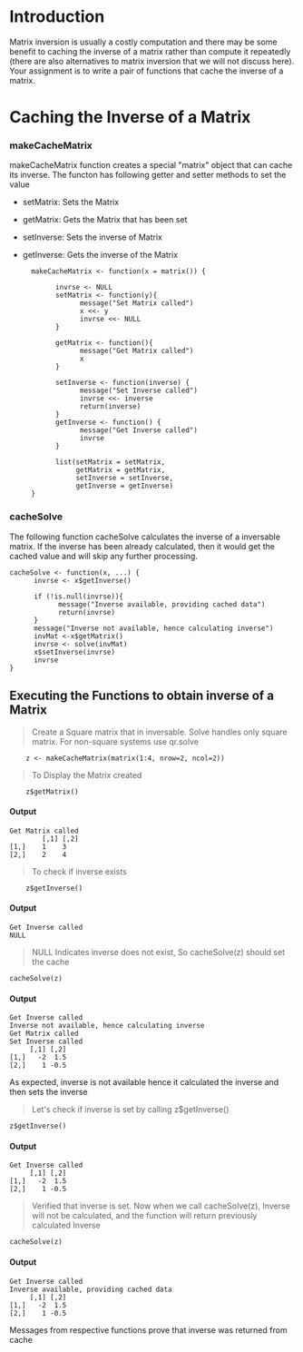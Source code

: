 # Introduction

Matrix inversion is usually a costly computation and there may be some benefit to caching the inverse of a matrix rather than compute it repeatedly (there are also alternatives to matrix inversion that we will not discuss here). Your assignment is to write a pair of functions that cache the inverse of a matrix.

# Caching the Inverse of a Matrix
### makeCacheMatrix
makeCacheMatrix function creates a special "matrix" object that can cache its inverse. The functon has following getter and setter methods to set the value 
- setMatrix: Sets the Matrix 
- getMatrix: Gets the Matrix that has been set
- setInverse: Sets the inverse of Matrix
- getInverse: Gets the inverse of the Matrix
 
        makeCacheMatrix <- function(x = matrix()) {
        
              invrse <- NULL
              setMatrix <- function(y){
                    message("Set Matrix called")
                    x <<- y
                    invrse <<- NULL
              }
              
              getMatrix <- function(){
                    message("Get Matrix called")
                    x
              }
              
              setInverse <- function(inverse) {
                    message("Set Inverse called")
                    invrse <<- inverse
                    return(inverse)
              }
              getInverse <- function() {
                    message("Get Inverse called")
                    invrse     
              }
              
              list(setMatrix = setMatrix,
                   getMatrix = getMatrix,
                   setInverse = setInverse,
                   getInverse = getInverse)
        }


### cacheSolve
The following function cacheSolve calculates the inverse of a inversable matrix. If the inverse has been already calculated, then it would get the cached value and will skip any further processing.

    cacheSolve <- function(x, ...) {
          invrse <- x$getInverse()
    
          if (!is.null(invrse)){
                message("Inverse available, providing cached data")
                return(invrse)
          }
          message("Inverse not available, hence calculating inverse")
          invMat <-x$getMatrix()
          invrse <- solve(invMat)
          x$setInverse(invrse)
          invrse
    }
## Executing the Functions to obtain inverse of a Matrix

> Create a Square matrix that in inversable. Solve handles only square matrix. For non-square systems use qr.solve

        z <- makeCacheMatrix(matrix(1:4, nrow=2, ncol=2))
> To Display the Matrix created

        z$getMatrix()
#### Output
    Get Matrix called
            [,1] [,2]
    [1,]    1    3
    [2,]    2    4

> To check if inverse exists

        z$getInverse()
#### Output

    Get Inverse called
    NULL

> NULL Indicates inverse does not exist, So cacheSolve(z) should set the cache

    cacheSolve(z)
#### Output

    Get Inverse called
    Inverse not available, hence calculating inverse
    Get Matrix called
    Set Inverse called
         [,1] [,2]
    [1,]   -2  1.5
    [2,]    1 -0.5
As expected, inverse is not available hence it calculated the inverse and then sets the inverse

> Let's check if inverse is set by calling z$getInverse()

    z$getInverse()
#### Output

    Get Inverse called
         [,1] [,2]
    [1,]   -2  1.5
    [2,]    1 -0.5

>Verified that inverse is set. Now when we call cacheSolve(z), Inverse will not be calculated, and the function will return previously calculated Inverse

    cacheSolve(z)

#### Output

    Get Inverse called
    Inverse available, providing cached data
         [,1] [,2]
    [1,]   -2  1.5
    [2,]    1 -0.5
Messages from respective functions prove that inverse was returned from cache


